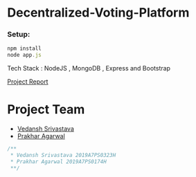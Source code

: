 # Decentralized-Voting-Platform

### Setup:
```js
npm install
node app.js
```
<p>Tech Stack :  NodeJS , MongoDB , Express and Bootstrap</p>
<a href = "https://github.com/PrAkHaR-BitsPilani/Decentralized-Voting-Platform/blob/main/CRYPTOGRAPHY%20(BITS%20F463)%20Project%20Report.pdf">Project Report</a>

# Project Team

- [Vedansh Srivastava](https://github.com/vedansh-srivastava)
- [Prakhar Agarwal](https://github.com/PrAkHaR-BitsPilani)


```cpp
/**
 * Vedansh Srivastava 2019A7PS0323H
 * Prakhar Agarwal 2019A7PS0174H
 **/
```
